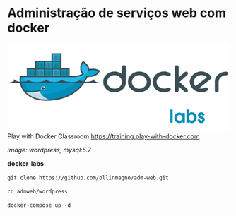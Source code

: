 # Administração de serviços web com docker
![](https://github.com/ollinmagno/adm-web-docker/blob/master/Dockerlab.png)
Play with Docker Classroom
https://training.play-with-docker.com

*image: wordpress, mysql:5.7*

**docker-labs**

`git clone https://github.com/ollinmagno/adm-web.git`

`cd admweb/wordpress`

`docker-compose up -d`
